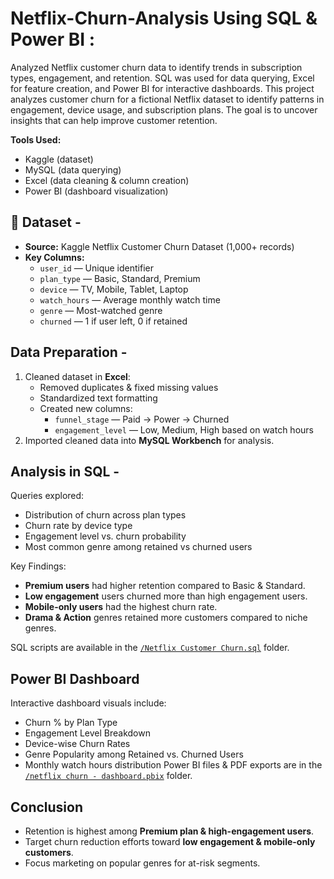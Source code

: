 # Netflix-Churn-Analysis Using SQL & Power BI : 
Analyzed Netflix customer churn data to identify trends in subscription types, engagement, and retention. SQL was used for data querying, Excel for feature creation, and Power BI for interactive dashboards. This project analyzes customer churn for a fictional Netflix dataset to identify patterns in engagement, device usage, and subscription plans. The goal is to uncover insights that can help improve customer retention.

**Tools Used:**  
- Kaggle (dataset)
- MySQL (data querying)  
- Excel (data cleaning & column creation)  
- Power BI (dashboard visualization)  

## 📂 Dataset -
- **Source:** Kaggle Netflix Customer Churn Dataset (1,000+ records)
- **Key Columns:**
  - `user_id` — Unique identifier
  - `plan_type` — Basic, Standard, Premium
  - `device` — TV, Mobile, Tablet, Laptop
  - `watch_hours` — Average monthly watch time
  - `genre` — Most-watched genre
  - `churned` — 1 if user left, 0 if retained

## Data Preparation -
1. Cleaned dataset in **Excel**:
   - Removed duplicates & fixed missing values
   - Standardized text formatting
   - Created new columns:
     - `funnel_stage` —  Paid → Power → Churned
     - `engagement_level` — Low, Medium, High based on watch hours
2. Imported cleaned data into **MySQL Workbench** for analysis.

## Analysis in SQL -
Queries explored:
- Distribution of churn across plan types
- Churn rate by device type
- Engagement level vs. churn probability
- Most common genre among retained vs churned users

Key Findings:
- **Premium users** had higher retention compared to Basic & Standard.
- **Low engagement** users churned more than high engagement users.
- **Mobile-only users** had the highest churn rate.
- **Drama & Action** genres retained more customers compared to niche genres.

SQL scripts are available in the [`/Netflix Customer Churn.sql`](./SQL) folder.

## Power BI Dashboard
Interactive dashboard visuals include:
- Churn % by Plan Type
- Engagement Level Breakdown
- Device-wise Churn Rates
- Genre Popularity among Retained vs. Churned Users
- Monthly watch hours distribution
Power BI files & PDF exports are in the [`/netflix churn - dashboard.pbix`](./Power_BI_Dashboard) folder.

## Conclusion
- Retention is highest among **Premium plan & high-engagement users**.
- Target churn reduction efforts toward **low engagement & mobile-only customers**.
- Focus marketing on popular genres for at-risk segments.


